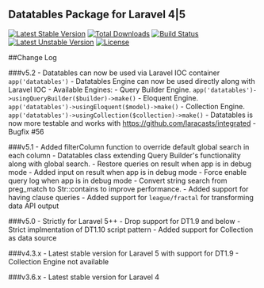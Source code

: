 ## Datatables Package for Laravel 4|5

[![Latest Stable Version](https://poser.pugx.org/yajra/laravel-datatables-oracle/v/stable.png)](https://packagist.org/packages/yajra/laravel-datatables-oracle)
[![Total Downloads](https://poser.pugx.org/yajra/laravel-datatables-oracle/downloads.png)](https://packagist.org/packages/yajra/laravel-datatables-oracle)
[![Build Status](https://travis-ci.org/yajra/laravel-datatables.png?branch=master)](https://travis-ci.org/yajra/laravel-datatables)
[![Latest Unstable Version](https://poser.pugx.org/yajra/laravel-datatables-oracle/v/unstable.svg)](https://packagist.org/packages/yajra/laravel-datatables-oracle)
[![License](https://poser.pugx.org/yajra/laravel-datatables-oracle/license.svg)](https://packagist.org/packages/yajra/laravel-datatables-oracle)

##Change Log

###v5.2
    - Datatables can now be used via Laravel IOC container `app('datatables')`
    - Datatables Engine can now be used directly along with Laravel IOC
        - Available Engines:
            - Query Builder Engine. `app('datatables')->usingQueryBuilder($builder)->make()`
            - Eloquent Engine. `app('datatables')->usingEloquent($model)->make()`
            - Collection Engine. `app('datatables')->usingCollection($collection)->make()`
    - Datatables is now more testable and works with https://github.com/laracasts/integrated
    - Bugfix #56

###v5.1
    - Added filterColumn function to override default global search in each column
    - Datatables class extending Query Builder's functionality along with global search.
    - Restore queries on result when app is in debug mode
    - Added input on result when app is in debug mode
    - Force enable query log when app is in debug mode
    - Convert string search from preg_match to Str::contains to improve performance.
    - Added support for having clause queries
    - Added support for `league/fractal` for transforming data API output

###v5.0
    - Strictly for Laravel 5++
    - Drop support for DT1.9 and below
    - Strict implmentation of DT1.10 script pattern
    - Added support for Collection as data source

###v4.3.x
    - Latest stable version for Laravel 5 with support for DT1.9
    - Collection Engine not available

###v3.6.x
    - Latest stable version for Laravel 4
